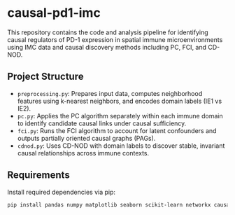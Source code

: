 # causal-pd1-imc
This repository contains the code and analysis pipeline for identifying causal regulators of PD-1 expression in spatial immune microenvironments using IMC data and causal discovery methods including PC, FCI, and CD-NOD.

## Project Structure

- `preprocessing.py`: Prepares input data, computes neighborhood features using k-nearest neighbors, and encodes domain labels (IE1 vs IE2).
- `pc.py`: Applies the PC algorithm separately within each immune domain to identify candidate causal links under causal sufficiency.
- `fci.py`: Runs the FCI algorithm to account for latent confounders and outputs partially oriented causal graphs (PAGs).
- `cdnod.py`: Uses CD-NOD with domain labels to discover stable, invariant causal relationships across immune contexts.

## Requirements

Install required dependencies via pip:

```bash
pip install pandas numpy matplotlib seaborn scikit-learn networkx causallearn
